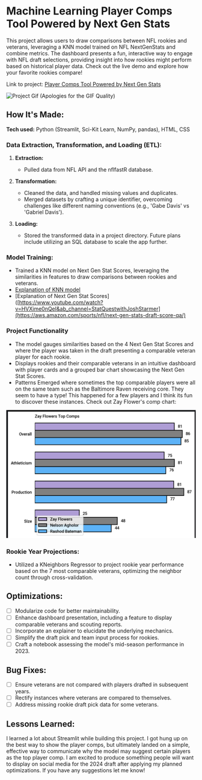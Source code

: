 # Machine Learning Player Comps Tool Powered by Next Gen Stats

This project allows users to draw comparisons between NFL rookies and veterans, leveraging a KNN model trained on NFL NextGenStats and combine metrics. The dashboard presents a fun, interactive way to engage with NFL draft selections, providing insight into how rookies might perform based on historical player data. Check out the live demo and explore how your favorite rookies compare!


Link to project: [Player Comps Tool Powered by Next Gen Stats](https://nflplayercomps.streamlit.app/)

![Project Gif (Apologies for the GIF Quality)](data/raw/appclip.gif)

## How It's Made:

**Tech used:** Python (Streamlit, Sci-Kit Learn, NumPy, pandas), HTML, CSS

### Data Extraction, Transformation, and Loading (ETL):

1. **Extraction:** 
   - Pulled data from NFL API and the nflfastR database.

2. **Transformation:** 
   - Cleaned the data, and handled missing values and duplicates.
   - Merged datasets by crafting a unique identifier, overcoming challenges like different naming conventions (e.g., 'Gabe Davis' vs 'Gabriel Davis').
  
3. **Loading:** 
   - Stored the transformed data in a project directory. Future plans include utilizing an SQL database to scale the app further.

### Model Training:

- Trained a KNN model on Next Gen Stat Scores, leveraging the similarities in features to draw comparisons between rookies and veterans.
- [Explanation of KNN model](https://www.youtube.com/watch?v=HVXime0nQeI&ab_channel=StatQuestwithJoshStarmer)
- [Explanation of Next Gen Stat Scores]([https://www.youtube.com/watch?v=HVXime0nQeI&ab_channel=StatQuestwithJoshStarmer](https://aws.amazon.com/sports/nfl/next-gen-stats-draft-score-qa/)

### Project Functionality

- The model gauges similarities based on the 4 Next Gen Stat Scores and where the player was taken in the draft presenting a comparable veteran player for each rookie.
- Displays rookies and their comparable veterans in an intuitive dashboard with player cards and a grouped bar chart showcasing the Next Gen Stat Scores.
- Patterns Emerged where sometimes the top comparable players were all on the same team such as the Baltimore Raven receiving core. They seem to have a type! This happened for a few players and I think its fun to discover these instances. Check out Zay Flower's comp chart: 

![Bar Chart Example](https://github.com/stranger9977/nfl_player_comps/blob/master/data/raw/Screen%20Shot%202023-10-27%20at%2011.17.00%20AM.png)

### Rookie Year Projections:

- Utilized a KNeighbors Regressor to project rookie year performance based on the 7 most comparable veterans, optimizing the neighbor count through cross-validation.

## Optimizations:

- [ ] Modularize code for better maintainability.
- [ ] Enhance dashboard presentation, including a feature to display comparable veterans and scouting reports.
- [ ] Incorporate an explainer to elucidate the underlying mechanics.
- [ ] Simplify the draft pick and team input process for rookies.
- [ ] Craft a notebook assessing the model's mid-season performance in 2023.

## Bug Fixes:

- [ ] Ensure veterans are not compared with players drafted in subsequent years.
- [ ] Rectify instances where veterans are compared to themselves.
- [ ] Address missing rookie draft pick data for some veterans.

## Lessons Learned:

I learned a lot about Streamlit while building this project. I got hung up on the best way to show the player comps, but ultimately landed on a simple, effective way to communicate why the model may suggest certain players as the top player comp. I am excited to produce something people will want to display on social media for the 2024 draft after applying my planned optimizations. If you have any suggestions let me know! 
